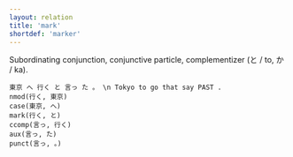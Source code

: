 ```yaml
---
layout: relation
title: 'mark'
shortdef: 'marker'
---
```


Subordinating conjunction, conjunctive particle, complementizer (と / to, か / ka).

~~~ sdparse
東京 へ 行く と 言っ た 。 \n Tokyo to go that say PAST .
nmod(行く, 東京)
case(東京, へ)
mark(行く, と)
ccomp(言っ, 行く)
aux(言っ, た)
punct(言っ, 。)
~~~
<!-- Interlanguage links updated Út zář 29 20:31:55 CEST 2020 -->
